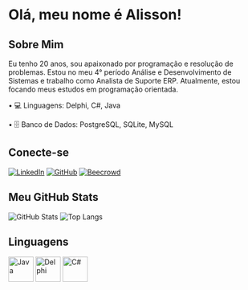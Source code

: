 # Olá, meu nome é Alisson!

## Sobre Mim
Eu tenho 20 anos, sou apaixonado por programação e resolução de problemas. Estou no meu 4° período Análise e Desenvolvimento de Sistemas e trabalho como Analista de Suporte ERP. Atualmente, estou focando meus estudos em programação orientada.

• 💻 Linguagens: Delphi, C#, Java

• 🗄️ Banco de Dados: PostgreSQL, SQLite, MySQL

## Conecte-se

[![LinkedIn](https://img.shields.io/badge/LinkedIn-0A66C2?style=for-the-badge&logo=linkedin&logoColor=white)](https://www.linkedin.com/in/alisson-oliveira-286932271/)
[![GitHub](https://img.shields.io/badge/GitHub-181717?style=for-the-badge&logo=github&logoColor=white)](https://github.com/devalyssonoliver)
[![Beecrowd](https://img.shields.io/badge/beecrowd-FF4500?style=for-the-badge&logo=codewars&logoColor=white)](https://judge.beecrowd.com/pt/profile/1006066)


## Meu GitHub Stats

![GitHub Stats](https://github-readme-stats.vercel.app/api?username=devalyssonoliver)
![Top Langs](https://github-readme-stats.vercel.app/api/top-langs/?username=devalyssonoliver)

## Linguagens

<p>
  <img src="https://www.vectorlogo.zone/logos/java/java-ar21.svg" alt="Java" width="50" height="50" margin="5">
  <img src="https://user-images.githubusercontent.com/3423282/123477765-e4013700-d5d4-11eb-876c-de9aab52153b.png" alt="Delphi" width="50" height="50" margin="5">
  <img src="https://www.vectorlogo.zone/logos/dotnet/dotnet-ar21.svg" alt="C#" width="50" height="50" margin="5">
</p>
